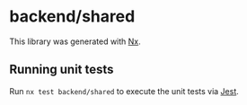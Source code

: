 # backend/shared

This library was generated with [Nx](https://nx.dev).

## Running unit tests

Run `nx test backend/shared` to execute the unit tests via [Jest](https://jestjs.io).

